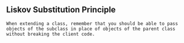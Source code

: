 ## Liskov Substitution Principle
```When extending a class, remember that you should be able to pass objects of the subclass in place of objects of the parent class without breaking the client code.```
